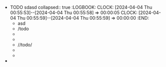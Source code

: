 - TODO sdasd
  collapsed:: true
  :LOGBOOK:
  CLOCK: [2024-04-04 Thu 00:55:53]--[2024-04-04 Thu 00:55:58] =>  00:00:05
  CLOCK: [2024-04-04 Thu 00:55:59]--[2024-04-04 Thu 00:55:59] =>  00:00:00
  :END:
	- asd
	- /todo
	-
	-
	- //todo/
	-
	-
-